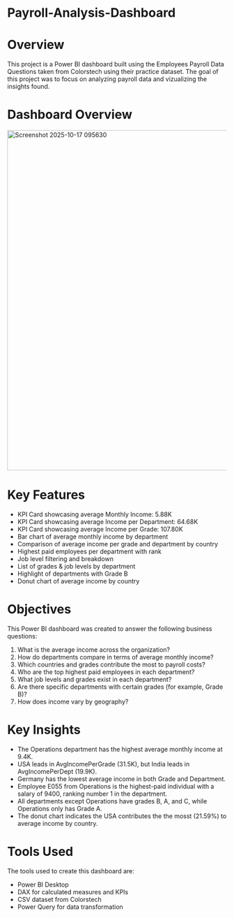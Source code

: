 # Payroll-Analysis-Dashboard

# Overview

This project is a Power BI dashboard built using the Employees Payroll Data Questions taken from Colorstech using their practice dataset. The goal of this project was to focus on analyzing payroll data and vizualizing the insights found.

# Dashboard Overview
<img width="1333" height="779" alt="Screenshot 2025-10-17 095630" src="https://github.com/user-attachments/assets/afdae969-bf8e-4615-aba5-dad9eec420fa" />

# Key Features
- KPI Card showcasing average Monthly Income: 5.88K
- KPI Card showcasing average Income per Department: 64.68K
- KPI Card showcasing average Income per Grade: 107.80K
- Bar chart of average monthly income by department
- Comparison of average income per grade and department by country
- Highest paid employees per department with rank
- Job level filtering and breakdown
- List of grades & job levels by department
- Highlight of departments with Grade B
- Donut chart of average income by country

# Objectives

This Power BI dashboard was created to answer the following business questions:
1. What is the average income across the organization?
2. How do departments compare in terms of average monthly income?
3. Which countries and grades contribute the most to payroll costs?
4. Who are the top highest paid employees in each department?
5. What job levels and grades exist in each department?
6. Are there specific departments with certain grades (for example, Grade B)?
7. How does income vary by geography?

# Key Insights
- The Operations department has the highest average monthly income at 9.4K.
- USA leads in AvgIncomePerGrade (31.5K), but India leads in AvgIncomePerDept (19.9K).
- Germany has the lowest average income in both Grade and Department.
- Employee E055 from Operations is the highest-paid individual with a salary of 9400, ranking number 1 in the department.
- All departments except Operations have grades B, A, and C, while Operations only has Grade A.
- The donut chart indicates the USA contributes the the mosst (21.59%) to average income by country.

# Tools Used
The tools used to create this dashboard are:
- Power BI Desktop
- DAX for calculated measures and KPIs
- CSV dataset from Colorstech
- Power Query for data transformation
